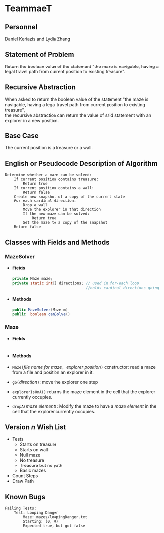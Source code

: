 # TeammaeT

## Personnel

Daniel Keriazis and Lydia Zhang

## Statement of Problem

Return the boolean value of the statement "the maze is navigable, having a legal travel path from current position to existing treasure".

## Recursive Abstraction

When asked to return the boolean value of the statement "the maze is navigable, having a legal travel path from current position to existing treasure",  
the recursive abstraction can return the value of said statement with an explorer in a new position.

## Base Case

The current position is a treasure or a wall.

## English or Pseudocode Description of Algorithm

```
Determine whether a maze can be solved:
    If current position contains treasure:
        Return true
    If current position contains a wall:
        Return false
    Create new snapshot of a copy of the current state
    For each cardinal direction:
        Drop a wall
        Move the explorer in that direction
        If the new maze can be solved:
            Return true
        Set the maze to a copy of the snapshot
    Return false
```

## Classes with Fields and Methods

### MazeSolver

- #### Fields

  ```java
  private Maze maze;
  private static int[] directions; // used in for-each loop
                                   //holds cardinal directions going counter-clockwise

  ```
- #### Methods

  ```java
  public MazeSolver(Maze m)
  public  boolean canSolve()

  ```

### Maze

- #### Fields

  ```java

  ```
- #### Methods

- `Maze(`*file name for maze*`, `*explorer position*`)`
   constructor: read a maze from a file and position an explorer in it.

- `go(`*direction*`)`: move the explorer one step

- `explorerIsOnA()` returns the maze element in
the cell that the explorer currently occupies.

- `dropA(`*maze element*`)`:  Modify the maze to have a *maze element* in
the cell that the explorer currently occupies.


## Version _n_ Wish List

- Tests
  - Starts on treasure
  - Starts on wall
  - Null maze
  - No treasure
  - Treasure but no path
  - Basic mazes
- Count Steps
- Draw Path

## Known Bugs

```
Failing Tests:
    Test: Looping Danger
        Maze: mazes/loopingDanger.txt
        Starting: (0, 0)
        Expected true, but got false
```
